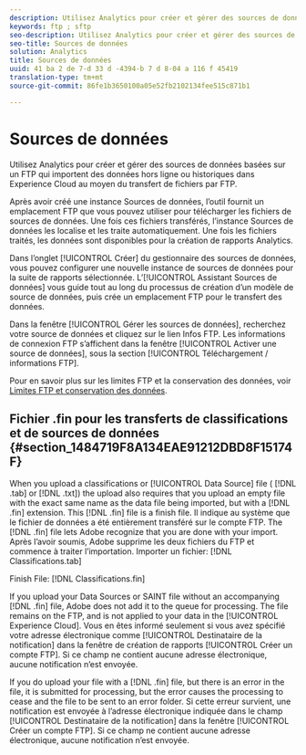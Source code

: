 ```yaml
---
description: Utilisez Analytics pour créer et gérer des sources de données basées sur un FTP qui importent des données hors ligne ou historiques dans Experience Cloud au moyen du transfert de fichiers par FTP.
keywords: ftp ; sftp
seo-description: Utilisez Analytics pour créer et gérer des sources de données basées sur un FTP qui importent des données hors ligne ou historiques dans Experience Cloud au moyen du transfert de fichiers par FTP.
seo-title: Sources de données
solution: Analytics
title: Sources de données
uuid: 41 ba 2 de 7-d 33 d -4394-b 7 d 8-04 a 116 f 45419
translation-type: tm+mt
source-git-commit: 86fe1b3650100a05e52fb2102134fee515c871b1

---
```



# Sources de données

Utilisez Analytics pour créer et gérer des sources de données basées sur un FTP qui importent des données hors ligne ou historiques dans Experience Cloud au moyen du transfert de fichiers par FTP.

Après avoir créé une instance Sources de données, l’outil fournit un emplacement FTP que vous pouvez utiliser pour télécharger les fichiers de sources de données. Une fois ces fichiers transférés, l’instance Sources de données les localise et les traite automatiquement. Une fois les fichiers traités, les données sont disponibles pour la création de rapports Analytics.

Dans l’onglet [!UICONTROL Créer] du gestionnaire des sources de données, vous pouvez configurer une nouvelle instance de sources de données pour la suite de rapports sélectionnée. L’[!UICONTROL Assistant Sources de données] vous guide tout au long du processus de création d’un modèle de source de données, puis crée un emplacement FTP pour le transfert des données.

Dans la fenêtre [!UICONTROL Gérer les sources de données], recherchez votre source de données et cliquez sur le lien Infos FTP. Les informations de connexion FTP s’affichent dans la fenêtre [!UICONTROL Activer une source de données], sous la section [!UICONTROL Téléchargement / informations FTP].

Pour en savoir plus sur les limites FTP et la conservation des données, voir [Limites FTP et conservation des données](../../../export/ftp-and-sftp/ftp-limits.md#concept_8CAA1D8F27B3411AB902520AD6C9A70E).

## Fichier .fin pour les transferts de classifications et de sources de données {#section_1484719F8A134EAE91212DBD8F15174F}

When you upload a classifications or [!UICONTROL Data Source] file ( [!DNL .tab] or [!DNL .txt]) the upload also requires that you upload an empty file with the exact same name as the data file being imported, but with a [!DNL .fin] extension. This [!DNL .fin] file is a finish file. Il indique au système que le fichier de données a été entièrement transféré sur le compte FTP. The [!DNL .fin] file lets Adobe recognize that you are done with your import. Après l’avoir soumis, Adobe supprime les deux fichiers du FTP et commence à traiter l’importation.
Importer un fichier: [!DNL Classifications.tab]

Finish File: [!DNL Classifications.fin]

If you upload your Data Sources or SAINT file without an accompanying [!DNL .fin] file, Adobe does not add it to the queue for processing. The file remains on the FTP, and is not applied to your data in the [!UICONTROL Experience Cloud]. Vous en êtes informé seulement si vous avez spécifié votre adresse électronique comme [!UICONTROL Destinataire de la notification] dans la fenêtre de création de rapports [!UICONTROL Créer un compte FTP]. Si ce champ ne contient aucune adresse électronique, aucune notification n’est envoyée.

If you do upload your file with a [!DNL .fin] file, but there is an error in the file, it is submitted for processing, but the error causes the processing to cease and the file to be sent to an error folder. Si cette erreur survient, une notification est envoyée à l’adresse électronique indiquée dans le champ [!UICONTROL Destinataire de la notification] dans la fenêtre [!UICONTROL Créer un compte FTP]. Si ce champ ne contient aucune adresse électronique, aucune notification n’est envoyée.

